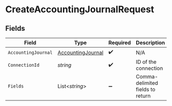 # CreateAccountingJournalRequest


## Fields

| Field                                                             | Type                                                              | Required                                                          | Description                                                       |
| ----------------------------------------------------------------- | ----------------------------------------------------------------- | ----------------------------------------------------------------- | ----------------------------------------------------------------- |
| `AccountingJournal`                                               | [AccountingJournal](../../Models/Components/AccountingJournal.md) | :heavy_check_mark:                                                | N/A                                                               |
| `ConnectionId`                                                    | *string*                                                          | :heavy_check_mark:                                                | ID of the connection                                              |
| `Fields`                                                          | List<*string*>                                                    | :heavy_minus_sign:                                                | Comma-delimited fields to return                                  |